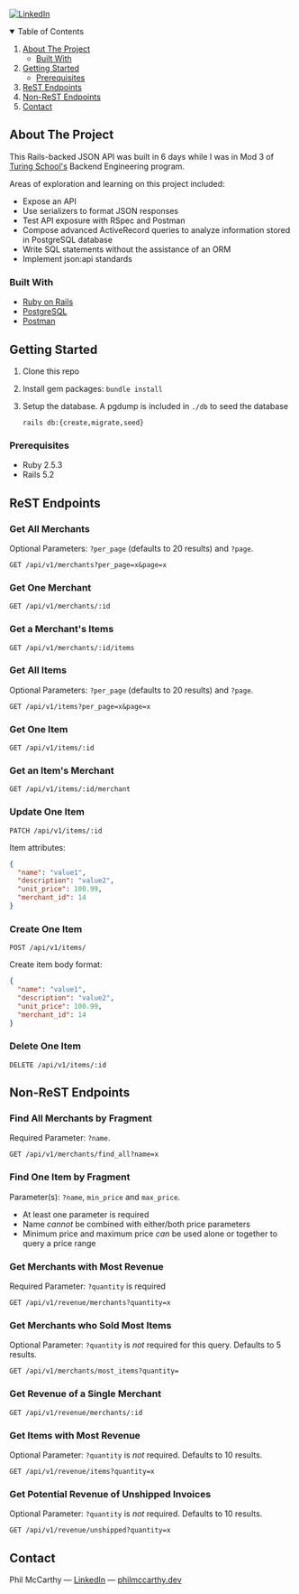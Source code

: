 <!--
*** Thanks for checking out the Best-README-Template. If you have a suggestion
*** that would make this better, please fork the repo and create a pull request
*** or simply open an issue with the tag "enhancement".
*** Thanks again! Now go create something AMAZING! :D
-->



<!-- PROJECT SHIELDS -->
<!--
*** I'm using markdown "reference style" links for readability.
*** Reference links are enclosed in brackets [ ] instead of parentheses ( ).
*** See the bottom of this document for the declaration of the reference variables
*** for contributors-url, forks-url, etc. This is an optional, concise syntax you may use.
*** https://www.markdownguide.org/basic-syntax/#reference-style-links
-->
[![LinkedIn][linkedin-shield]][linkedin-url]


<!-- TABLE OF CONTENTS -->
<details open="open">
  <summary>Table of Contents</summary>
  <ol>
    <li>
      <a href="#about-the-project">About The Project</a>
      <ul>
        <li><a href="#built-with">Built With</a></li>
      </ul>
    </li>
    <li>
      <a href="#getting-started">Getting Started</a>
      <ul>
        <li><a href="#prerequisites">Prerequisites</a></li>
      </ul>
    </li>
    <li><a href="#rest-endpoints">ReST Endpoints</a></li>
    <li><a href="#non-rest-endpoints">Non-ReST Endpoints</a></li>
    <li><a href="#contact">Contact</a></li>
  </ol>
</details>



<!-- ABOUT THE PROJECT -->
## About The Project

This Rails-backed JSON API was built in 6 days while I was in Mod 3 of [Turing School's](https://turing.io) Backend Engineering program.

Areas of exploration and learning on this project included:

* Expose an API
* Use serializers to format JSON responses
* Test API exposure with RSpec and Postman
* Compose advanced ActiveRecord queries to analyze information stored in PostgreSQL database
* Write SQL statements without the assistance of an ORM
* Implement json:api standards


### Built With

* [Ruby on Rails](https://rubyonrails.org/)
* [PostgreSQL](https://www.postgresql.org/)
* [Postman](https://www.postman.com/)

<!-- GETTING STARTED -->
## Getting Started

1. Clone this repo
2. Install gem packages: `bundle install`
3. Setup the database. A pgdump is included in `./db` to seed the database

    `rails db:{create,migrate,seed}`

### Prerequisites

* Ruby 2.5.3
* Rails 5.2

<!-- USAGE EXAMPLES -->
## ReST Endpoints

### Get All Merchants

Optional Parameters: `?per_page` (defaults to 20 results) and `?page`.

  ```
  GET /api/v1/merchants?per_page=x&page=x
  ```

### Get One Merchant

  ````
  GET /api/v1/merchants/:id
  ````

### Get a Merchant's Items

  ```
  GET /api/v1/merchants/:id/items
  ```


### Get All Items

Optional Parameters: `?per_page` (defaults to 20 results) and `?page`.

```
GET /api/v1/items?per_page=x&page=x
```


### Get One Item

```
GET /api/v1/items/:id
```


### Get an Item's Merchant

```
GET /api/v1/items/:id/merchant
```


### Update One Item

```
PATCH /api/v1/items/:id
```

Item attributes:

  ```json
  {
    "name": "value1",
    "description": "value2",
    "unit_price": 100.99,
    "merchant_id": 14
  }
  ```


### Create One Item

  ```
  POST /api/v1/items/
  ```

Create item body format:

  ```json
  {
    "name": "value1",
    "description": "value2",
    "unit_price": 100.99,
    "merchant_id": 14
  }
  ```

### Delete One Item

```
DELETE /api/v1/items/:id
```

## Non-ReST Endpoints

### Find All Merchants by Fragment

Required Parameter: `?name`.

  ```
  GET /api/v1/merchants/find_all?name=x
  ```

### Find One Item by Fragment

Parameter(s): `?name`, `min_price` and `max_price`.

- At least one parameter is required
- Name _cannot_ be combined with either/both price parameters
- Minimum price and maximum price _can_ be used alone or together to query a price range

### Get Merchants with Most Revenue

Required Parameter: `?quantity` is required

```
GET /api/v1/revenue/merchants?quantity=x
```

### Get Merchants who Sold Most Items

Optional Parameter: `?quantity` is _not_ required for this query. Defaults to 5 results.

```
GET /api/v1/merchants/most_items?quantity=
```

### Get Revenue of a Single Merchant

```
GET /api/v1/revenue/merchants/:id
```

### Get Items with Most Revenue

Optional Parameter: `?quantity` is _not_ required. Defaults to 10 results.

```
GET /api/v1/revenue/items?quantity=x
```

### Get Potential Revenue of Unshipped Invoices

Optional Parameter: `?quantity` is _not_ required. Defaults to 10 results.

```
GET /api/v1/revenue/unshipped?quantity=x
```

<!-- CONTACT -->
## Contact

Phil McCarthy — [LinkedIn](https://linkedin.com/in/pjmcc) — [philmccarthy.dev](https://philmccarthy.dev)

<!-- MARKDOWN LINKS & IMAGES -->
<!-- https://www.markdownguide.org/basic-syntax/#reference-style-links -->
[linkedin-shield]: https://img.shields.io/badge/-LinkedIn-black.svg?style=for-the-badge&logo=linkedin&colorB=555
[linkedin-url]: https://linkedin.com/in/pjmcc
